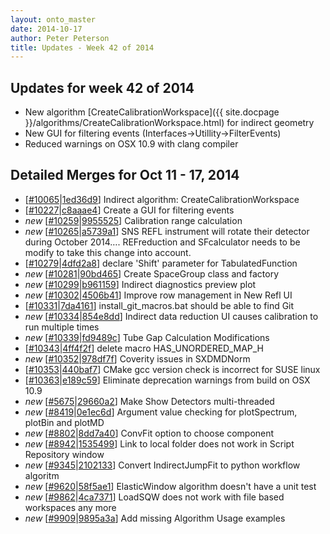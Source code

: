 ```yaml
---
layout: onto_master
date: 2014-10-17
author: Peter Peterson
title: Updates - Week 42 of 2014
---
```

Updates for week 42 of 2014
---------------------------
* New algorithm [CreateCalibrationWorkspace]({{ site.docpage }}/algorithms/CreateCalibrationWorkspace.html) for indirect geometry
* New GUI for filtering events (Interfaces->Utillity->FilterEvents)
* Reduced warnings on OSX 10.9 with clang compiler

Detailed Merges for Oct 11 - 17, 2014
-------------------------------------
* \[[#10065](http://trac.mantidproject.org/mantid/ticket/10065)\|[1ed36d9](https://github.com/mantidproject/mantid/commit/1ed36d9de0d561a40e5e1c9fada171be2e1f1e6d)\] Indirect algorithm: CreateCalibrationWorkspace
* \[[#10227](http://trac.mantidproject.org/mantid/ticket/10227)\|[c8aaae4](https://github.com/mantidproject/mantid/commit/c8aaae41c1c819522622cd6faead1b5f192c28fc)\] Create a GUI for filtering events
* *new* \[[#10259](http://trac.mantidproject.org/mantid/ticket/10259)\|[9955525](https://github.com/mantidproject/mantid/commit/9955525706c23fde2a1052ab941173054b360fb9)\] Calibration range calculation
* *new* \[[#10265](http://trac.mantidproject.org/mantid/ticket/10265)\|[a5739a1](https://github.com/mantidproject/mantid/commit/a5739a15a9076211994a804b369977e9b75c23f1)\] SNS REFL instrument will rotate their detector during October 2014…. REFreduction and SFcalculator needs to be modify to take this change into account.
* \[[#10279](http://trac.mantidproject.org/mantid/ticket/10279)\|[4dfd2a8](https://github.com/mantidproject/mantid/commit/4dfd2a81581370841ecdfdf9e1be13845aceb468)\] declare 'Shift' parameter for TabulatedFunction
* *new* \[[#10281](http://trac.mantidproject.org/mantid/ticket/10281)\|[90bd465](https://github.com/mantidproject/mantid/commit/90bd465221ea71245d95c2a731768dbfcc3caa29)\] Create SpaceGroup class and factory
* *new* \[[#10299](http://trac.mantidproject.org/mantid/ticket/10299)\|[b961159](https://github.com/mantidproject/mantid/commit/b96115965f50471989355eb5564a2a4f125bfd5e)\] Indirect diagnostics preview plot
* *new* \[[#10302](http://trac.mantidproject.org/mantid/ticket/10302)\|[4506b41](https://github.com/mantidproject/mantid/commit/4506b413172bfd96ad2db3af18f7f64cf9dc623e)\] Improve row management in New Refl UI
* \[[#10331](http://trac.mantidproject.org/mantid/ticket/10331)\|[7da4161](https://github.com/mantidproject/mantid/commit/7da41612161e534f45e28ea83ec6f70410afffe7)\] install_git_macros.bat should be able to find Git
* *new* \[[#10334](http://trac.mantidproject.org/mantid/ticket/10334)\|[854e8dd](https://github.com/mantidproject/mantid/commit/854e8ddbd4aa3ede089ee26a79b563139ac408f1)\] Indirect data reduction UI causes calibration to run multiple times
* *new* \[[#10339](http://trac.mantidproject.org/mantid/ticket/10339)\|[fd9489c](https://github.com/mantidproject/mantid/commit/fd9489c78e090474f826cbc1a77eea07f05417fd)\] Tube Gap Calculation Modifications
* \[[#10343](http://trac.mantidproject.org/mantid/ticket/10343)\|[4ff4f2f](https://github.com/mantidproject/mantid/commit/4ff4f2ff4f6dd9898d84cb5beefc0294ae11dbbc)\] delete macro HAS_UNORDERED_MAP_H
* *new* \[[#10352](http://trac.mantidproject.org/mantid/ticket/10352)\|[978df7f](https://github.com/mantidproject/mantid/commit/978df7f78800e6eb491935d9225472cb6c6b6615)\] Coverity issues in SXDMDNorm
* \[[#10353](http://trac.mantidproject.org/mantid/ticket/10353)\|[440baf7](https://github.com/mantidproject/mantid/commit/440baf71f9029b5c881cda911240a24c1b3de55c)\] CMake gcc version check is incorrect for SUSE linux
* \[[#10363](http://trac.mantidproject.org/mantid/ticket/10363)\|[e189c59](https://github.com/mantidproject/mantid/commit/e189c59abfc43576dc7e3832854bb5f5dc7562f2)\] Eliminate deprecation warnings from build on OSX 10.9
* *new* \[[#5675](http://trac.mantidproject.org/mantid/ticket/5675)\|[29660a2](https://github.com/mantidproject/mantid/commit/29660a278d285a7a234f3c7fdb48088e27f8c7ba)\] Make Show Detectors multi-threaded
* *new* \[[#8419](http://trac.mantidproject.org/mantid/ticket/8419)\|[0e1ec6d](https://github.com/mantidproject/mantid/commit/0e1ec6d40a1211d552e96dcb3ff6ac0e403b4c0d)\] Argument value checking for plotSpectrum, plotBin and plotMD
* *new* \[[#8802](http://trac.mantidproject.org/mantid/ticket/8802)\|[8dd7a40](https://github.com/mantidproject/mantid/commit/8dd7a404c72276adf389ce6d9fa091aa2ed19959)\] ConvFit option to choose component
* *new* \[[#8942](http://trac.mantidproject.org/mantid/ticket/8942)\|[1535499](https://github.com/mantidproject/mantid/commit/15354999dcab24578700863233d6323b42ea0952)\] Link to local folder does not work in Script Repository window
* *new* \[[#9345](http://trac.mantidproject.org/mantid/ticket/9345)\|[2102133](https://github.com/mantidproject/mantid/commit/2102133fc88801ac54ca86a8619f0b1e9d93dbaf)\] Convert IndirectJumpFit to python workflow algoritm
* *new* \[[#9620](http://trac.mantidproject.org/mantid/ticket/9620)\|[58f5ae1](https://github.com/mantidproject/mantid/commit/58f5ae1d885b24d1fe5e6a26ef26a323fb3292ec)\] ElasticWindow algorithm doesn't have a unit test
* *new* \[[#9862](http://trac.mantidproject.org/mantid/ticket/9862)\|[4ca7371](https://github.com/mantidproject/mantid/commit/4ca7371ae396d18dbc010b85902046d50382272d)\] LoadSQW does not work with file based workspaces any more
* *new* \[[#9909](http://trac.mantidproject.org/mantid/ticket/9909)\|[9895a3a](https://github.com/mantidproject/mantid/commit/9895a3a5e5f60a6b47aac1da727403a34a63ac72)\] Add missing Algorithm Usage examples
